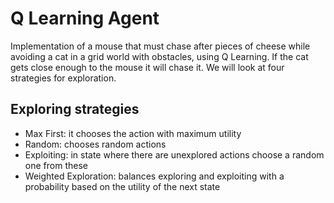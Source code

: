 # Q Learning Agent
Implementation of a mouse that must chase after pieces of cheese while avoiding a cat in a grid world with obstacles, using Q Learning. If the cat gets close enough to the mouse it will chase it. We will look at four strategies for exploration.

## Exploring strategies
* Max First: it chooses the action with maximum utility
* Random: chooses random actions
* Exploiting: in state where there are unexplored actions choose a random one from these
* Weighted Exploration: balances exploring and exploiting with a probability based on the utility of the next state
